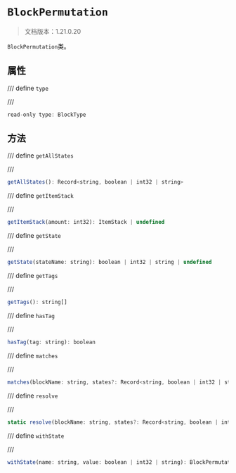 # `BlockPermutation`

> 文档版本：1.21.0.20

`BlockPermutation`类。

## 属性

/// define
`type`


///

```js
read-only type: BlockType
```


## 方法

/// define
`getAllStates`


///

```js
getAllStates(): Record<string, boolean | int32 | string>
```


/// define
`getItemStack`


///

```js
getItemStack(amount: int32): ItemStack | undefined
```


/// define
`getState`


///

```js
getState(stateName: string): boolean | int32 | string | undefined
```


/// define
`getTags`


///

```js
getTags(): string[]
```


/// define
`hasTag`


///

```js
hasTag(tag: string): boolean
```


/// define
`matches`


///

```js
matches(blockName: string, states?: Record<string, boolean | int32 | string>): boolean
```


/// define
`resolve`


///

```js
static resolve(blockName: string, states?: Record<string, boolean | int32 | string>): BlockPermutation
```


/// define
`withState`


///

```js
withState(name: string, value: boolean | int32 | string): BlockPermutation
```

